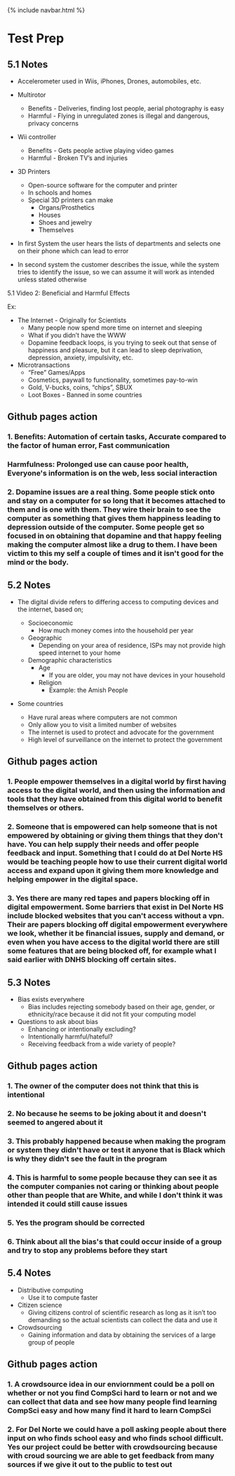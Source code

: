 {% include navbar.html %}

# Test Prep

## 5.1 Notes

* Accelerometer used in Wiis, iPhones, Drones, automobiles, etc.
* Multirotor
  * Benefits - Deliveries, finding lost people, aerial photography is easy
  * Harmful - Flying in unregulated zones is illegal and dangerous, privacy concerns 
* Wii controller
  * Benefits - Gets people active playing video games
  * Harmful - Broken TV’s and injuries
* 3D Printers
  * Open-source software for the computer and printer
  * In schools and homes
  * Special 3D printers can make
    * Organs/Prosthetics
    * Houses
    * Shoes and jewelry
    * Themselves

* In first System the user hears the lists of departments and selects one on their phone which can lead to error
* In second system the customer describes the issue, while the system tries to identify the issue, so we can assume it will work as intended unless stated otherwise

5.1 Video 2: Beneficial and Harmful Effects

Ex:
* The Internet - Originally for Scientists
  * Many people now spend more time on internet and sleeping
  * What if you didn’t have the WWW
  * Dopamine feedback loops, is you trying to seek out that sense of happiness and pleasure, but it can lead to sleep deprivation, depression, anxiety, impulsivity, etc.
* Microtransactions
  * “Free” Games/Apps
  * Cosmetics, paywall to functionality, sometimes pay-to-win
  * Gold, V-bucks, coins, “chips”, SBUX
  * Loot Boxes - Banned in some countries

## Github pages action
### 1. **Benefits**: Automation of certain tasks, Accurate compared to the factor of human error, Fast communication
### **Harmfulness**: Prolonged use can cause poor health, Everyone's information is on the web, less social interaction
### 2. Dopamine issues are a real thing. Some people stick onto and stay on a computer for so long that it becomes attached to them and is one with them. They wire their brain to see the computer as something that gives them happiness leading to depression outside of the computer. Some people get so focused in on obtaining that dopamine and that happy feeling making the computer almost like a drug to them. I have been victim to this my self a couple of times and it isn't good for the mind or the body.
 
## 5.2 Notes

* The digital divide refers to differing access to computing devices and the internet, based on;
  * Socioeconomic
    * How much money comes into the household per year
  * Geographic
    * Depending on your area of residence, ISPs may not provide high speed internet to your home
  * Demographic characteristics
    * Age
      * If you are older, you may not have devices in your household
    * Religion
      * Example: the Amish People

* Some countries
  * Have rural areas where computers are not common
  * Only allow you to visit a limited number of websites
  * The internet is used to protect and advocate for the government
  * High level of surveillance on the internet to protect the government

## Github pages action
### 1. People empower themselves in a digital world by first having access to the digital world, and then using the information and tools that they have obtained from this digital world to benefit themselves or others.
### 2. Someone that is empowered can help someone that is not empowered by obtaining or giving them things that they don't have. You can help supply their needs and offer people feedback and input. Something that I could do at Del Norte HS would be teaching people how to use their current digital world access and expand upon it giving them more knowledge and helping empower in the digital space.
### 3. Yes there are many red tapes and papers blocking off in digital empowerment. Some barriers that exist in Del Norte HS include blocked websites that you can't access without a vpn. Their are papers blocking off digital empowerment everywhere we look, whether it be financial issues, supply and demand, or even when you have access to the digital world there are still some features that are being blocked off, for example what I said earlier with DNHS blocking off certain sites.

## 5.3 Notes

* Bias exists everywhere
  * Bias includes rejecting somebody based on their age, gender, or ethnicity/race because it did not fit your computing model
* Questions to ask about bias
  * Enhancing or intentionally excluding?
  * Intentionally harmful/hateful?
  * Receiving feedback from a wide variety of people?

## Github pages action
### 1. The owner of the computer does not think that this is intentional
### 2. No because he seems to be joking about it and doesn't seemed to angered about it
### 3. This probably happened because when making the program or system they didn't have or test it anyone that is Black which is why they didn't see the fault in the program
### 4. This is harmful to some people because they can see it as the computer companies not caring or thinking about people other than people that are White, and while I don't think it was intended it could still cause issues
### 5. Yes the program should be corrected
### 6. Think about all the bias's that could occur inside of a group and try to stop any problems before they start

## 5.4 Notes
* Distributive computing
  * Use it to compute faster
* Citizen science
  * Giving citizens control of scientific research as long as it isn’t too demanding so the actual scientists can collect the data and use it
* Crowdsourcing
  * Gaining information and data by obtaining the services of a large group of people 

## Github pages action
### 1. A crowdsource idea in our enviornment could be a poll on whether or not you find CompSci hard to learn or not and we can collect that data and see how many people find learning CompSci easy and how many find it hard to learn CompSci
### 2. For Del Norte we could have a poll asking people about there input on who finds school easy and who finds school difficult. Yes our project could be better with crowdsourcing because with croud sourcing we are able to get feedback from many sources if we give it out to the public to test out
